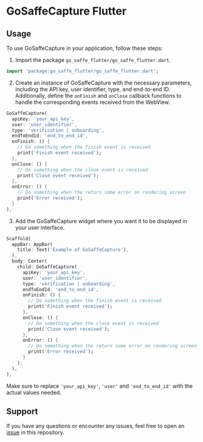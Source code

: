 # GoSaffeCapture Flutter

## Usage

To use GoSaffeCapture in your application, follow these steps:

1. Import the package `go_saffe_flutter/go_saffe_flutter.dart`.

```dart
import 'package:go_saffe_flutter/go_saffe_flutter.dart';
```

2. Create an instance of GoSaffeCapture with the necessary parameters, including the API key, user identifier, type, and end-to-end ID. Additionally, define the `onFinish` and `onClose` callback functions to handle the corresponding events received from the WebView.

```dart
GoSaffeCapture(
  apiKey: 'your_api_key',
  user: 'user_identifier',
  type: 'verification | onboarding',
  endToEndId: 'end_to_end_id',
  onFinish: () {
    // Do something when the finish event is received
    print('Finish event received');
  },
  onClose: () {
    // Do something when the close event is received
    print('Close event received');
  },
  onError: () {
    // Do something when the return some error on rendering screen
    print('Error received');
  }
),
```

3. Add the GoSaffeCapture widget where you want it to be displayed in your user interface.

```dart
Scaffold(
  appBar: AppBar(
    title: Text('Example of GoSaffeCapture'),
  ),
  body: Center(
    child: GoSaffeCapture(
      apiKey: 'your_api_key',
      user: 'user_identifier',
      type: 'verification | onboarding',
      endToEndId: 'end_to_end_id',
      onFinish: () {
        // Do something when the finish event is received
        print('Finish event received');
      },
      onClose: () {
        // Do something when the close event is received
        print('Close event received');
      },
      onError: () {
        // Do something when the return some error on rendering screen
        print('Error received');
      }
    ),
  ),
),
```

Make sure to replace `'your_api_key'`, `'user'` and `'end_to_end_id'` with the actual values needed.

## Support

If you have any questions or encounter any issues, feel free to open an [issue](https://github.com/saffe/go_saffe_flutter/issues) in this repository.
